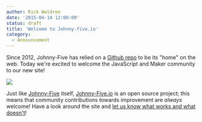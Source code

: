 ```yaml
---
author: Rick Waldron
date: '2015-04-14 12:00:00'
status: draft
title: 'Welcome to Johnny-five.io'
category:
  - Announcement
---
```



Since 2012, Johnny-Five has relied on a [Github repo](https://github.com/rwaldron/johnny-five) to be its "home" on the web. Today we're excited to welcome the JavaScript and Maker community to our new site!

[![](/img/static/johnny-five-home.png)](/img/static/johnny-five-home.png)


Just like [Johnny-Five](https://github.com/rwaldron/johnny-five) itself, [Johnny-Five.io](http://johnny-five.io/) is an open source project; this means that community contributions towards improvement are _always_ welcome! Have a look around the site and [let us know what works and what doesn't](https://github.com/Bocoup/johnny-five.io)!


